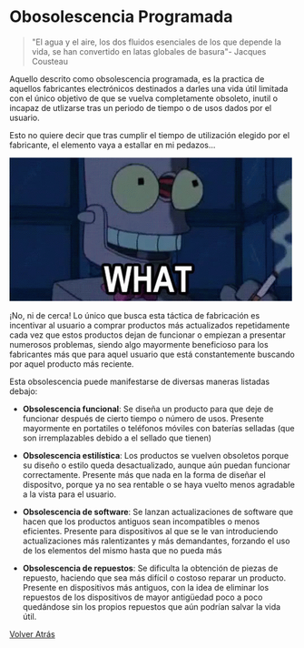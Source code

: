 # Obosolescencia Programada
> "El agua y el aire, los dos fluidos esenciales de los que depende la vida, se han convertido en latas globales de basura"- Jacques Cousteau

Aquello descrito como obsolescencia programada, es la practica de aquellos fabricantes electrónicos destinados a darles una vida útil limitada con el único objetivo de que se vuelva completamente obsoleto, inutil o incapaz de utlizarse tras un periodo de tiempo o de usos dados por el usuario.

Esto no quiere decir que tras cumplir el tiempo de utilización elegido por el fabricante, el elemento vaya a estallar en mi pedazos...

![Obsolescencia Programada](/img/exploding-robot.gif)

¡No, ni de cerca! Lo único que busca esta táctica de fabricación es incentivar al usuario a comprar productos más actualizados repetidamente cada vez que estos productos dejan de funcionar o empiezan a presentar numerosos problemas, siendo algo mayormente beneficioso para los fabricantes más que para aquel usuario que está constantemente buscando por aquel producto más reciente.

Esta obsolescencia puede manifestarse de diversas maneras listadas debajo:

* **Obsolescencia funcional**: Se diseña un producto para que deje de funcionar después de cierto tiempo o número de usos. Presente mayormente en portatiles o teléfonos móviles con baterías selladas (que son irremplazables debido a el sellado que tienen)

* **Obsolescencia estilística**: Los productos se vuelven obsoletos porque su diseño o estilo queda desactualizado, aunque aún puedan funcionar correctamente. Presente más que nada en la forma de diseñar el dispositvo, porque ya no sea rentable o se haya vuelto menos agradable a la vista para el usuario.

* **Obsolescencia de software**: Se lanzan actualizaciones de software que hacen que los productos antiguos sean incompatibles o menos eficientes. Presente para dispositivos al que se le van introduciendo actualizaciones más ralentizantes y más demandantes, forzando el uso de los elementos del mismo hasta que no pueda más

* **Obsolescencia de repuestos**: Se dificulta la obtención de piezas de repuesto, haciendo que sea más difícil o costoso reparar un producto. Presente en dispositivos más antiguos, con la idea de eliminar los repuestos de los dispositivos de mayor antigüedad poco a poco quedándose sin los propios repuestos que aún podrían salvar la vida útil.


[Volver Atrás](README.md)
